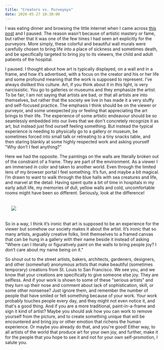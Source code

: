 ```yaml
---
title: "Creators vs. Purveyoys"
date: 2020-05-27 10:30:00
---
```


I was eating dinner and browsing the little internet when I came across 
<a href="https://www.boredpanda.com/italian-mural-painter-transforms-hospitals-silvio-irilli/" target="_blank">this post</a> and I paused. The reason wasn’t because of artistic mastery or fame, but rather that it was one of the few times I had seen art explicitly for the purveyors. More simply, these colorful and beautiful wall murals were carefully chosen to bring life into a place of sickness and sometimes death, and be specifically targeted to bring joy to its viewers, the child and adult patients of the hospital. 

I paused. I thought about how art is typically displayed, on a wall and in a frame, and how it’s advertised, with a focus on the creator and his or her life and some profound meaning that the work is supposed to represent. I’ve always disliked this culture. Art, if you think about it in this light, is very narcissistic. You go to galleries or museums and they emphasize the artist. To be fair, I am not saying that artists are bad, or that all artists are into themselves, but rather that the society we live in has made it a very stuffy and self-focused practice. The emphasis I think should be on the viewer or purveyor, and some unexpected joy or feeling that appreciating the art brings to their life. The experience of some artistic endeavour should be so seamlessly embedded into our lives that we don't concretely recognize it as art, but instead just find ourself feeling something. But instead the typical experience is needing to physically go to a gallery or museum, be sometimes forced into small talk or retreating to a tiny snacks table, and then staring blankly at some highly respected work and asking yourself "Why don’t I feel anything?"

Here we had the opposite. The paintings on the walls are literally broken out of the constraint of a frame. They are part of the environment. As a viewer I am immersed in color and taken to another world. Even through the limited lens of my browser portal I feel something. It’s fun, and maybe a bit magical. I’m drawn to want to walk through the blue halls with sea creatures and life, and marvel at the detail. Having spent quite a bit of time in hospitals in my early adult life, my memories of dull, yellow walls and cold, uncomfortable rooms might have been so different. Seriously, look at the difference!

<div style="padding:20px">
<a target="_blank" href="https://raw.githubusercontent.com/vsoch/vsoch.github.io/master/assets/images/posts/art/hospital.jpg"><img src="https://raw.githubusercontent.com/vsoch/vsoch.github.io/master/assets/images/posts/art/hospital.jpg"></a>
</div>

So in a way, I think it’s ironic that art is supposed to be an experience for the viewer but somehow our society makes it about the artist. It’s ironic that so many artists, arguably creative folks, limit themselves to a framed canvas that can be hung in a gallery with their name beside it instead of asking "Where can I literally or figuratively paint on the walls to bring people joy? I don’t care about my name being on it." 

So shout out to the street artists, bakers, architects, gardeners, designers, and other (somewhat) anonymous artists that make beautiful (sometimes temporary) creations from St. Louis to San Francisco. We see you, and we know that your
creations are specifically to give someone else joy. They are selfless. And if your work is shown to some of these "serious artists" and they turn up their nose and comment about lack of sophistication, skill, or some other nonsense? Just ignore them, 
and remember the number of people that have smiled or felt something because of your work. Your work probably touches
people every day, and they might not even notice it, and that's a good thing. And if you are
a more traditional, paint-in-a-frame and sign it kind of artist? Maybe you should ask how you can work
to remove yourself from the picture, and to create something unique that will be encountered and bring joy
or other emotion that richens the human experience. Or maybe you already do that, and you're good! 
Either way, to all artists of the world that produce art for your own joy, and further, make it for the people that you hope to see it and not for your own self-promotion, I salute you.
